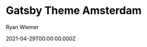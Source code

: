 ---
title: Gatsby Theme Amsterdam
github: https://github.com/ryanwiemer/gatsby-theme-amsterdam
demo: https://amsterdam.netlify.app/
license: MIT
author: Ryan Wiemer
author_link: ''
author_twitter: ryanwiemer
author_github: ryanwiemer
date: 2021-04-29T00:00:00.000Z
ssg:
  - Gatsby
cms:
  - Netlifycms
css:
archetype:
services: null
hosting:
  - Netlify
  - Vercel
description: A Gatsby theme for artists, photographers and other creative folks.
stale: false
disabled: false
disabled_reason: null
draft: false
---
